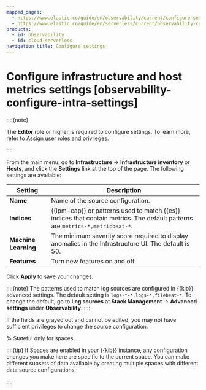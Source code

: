 ```yaml
---
mapped_pages:
  - https://www.elastic.co/guide/en/observability/current/configure-settings.html
  - https://www.elastic.co/guide/en/serverless/current/observability-configure-intra-settings.html
products:
  - id: observability
  - id: cloud-serverless
navigation_title: Configure settings
---
```


# Configure infrastructure and host metrics settings [observability-configure-intra-settings]

::::{note}

The **Editor** role or higher is required to configure settings. To learn more, refer to [Assign user roles and privileges](/deploy-manage/users-roles/cloud-organization/user-roles.md#general-assign-user-roles).

::::


From the main menu, go to **Infrastructure** → **Infrastructure inventory** or **Hosts**, and click the **Settings** link at the top of the page. The following settings are available:

| Setting | Description |
| --- | --- |
| **Name** | Name of the source configuration. |
| **Indices** | {{ipm-cap}} or patterns used to match {{es}} indices that contain metrics. The default patterns are `metrics-*,metricbeat-*`. |
| **Machine Learning** | The minimum severity score required to display anomalies in the Infrastructure UI. The default is 50. |
| **Features** | Turn new features on and off. |

Click **Apply** to save your changes.

::::{note}
The patterns used to match log sources are configured in {{kib}} advanced settings. The default setting is `logs-*-*,logs-*,filebeat-*`. To change the default, go to **Log sources** at **Stack Management** → **Advanced settings** under **Observability**.
::::


If the fields are grayed out and cannot be edited, you may not have sufficient privileges to change the source configuration.

% Stateful only for spaces.

::::{tip}
If [Spaces](/deploy-manage/manage-spaces.md) are enabled in your {{kib}} instance, any configuration changes you make here are specific to the current space. You can make different subsets of data available by creating multiple spaces with different data source configurations.

::::